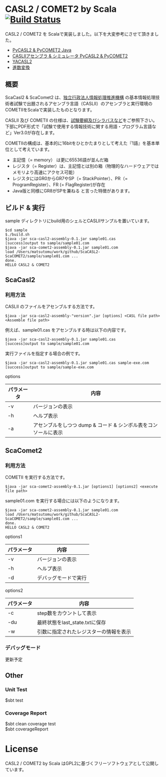 
# CASL2 / COMET2  by Scala  [![Build Status](https://travis-ci.org/matsutomu/ScaCASL2-ScaCOMET2.svg?branch=master)](https://travis-ci.org/matsutomu/ScaCASL2-ScaCOMET2)

CASL2 / COMET2 を Scalaで実装しました。以下を大変参考にさせて頂きました。

- [PyCASL2 & PyCOMET2 Java](https://github.com/oguna/pycasl2-pycomet2-java)
- [CASLIIアセンブラ & シミュレータ PyCASL2 & PyCOMET2](http://www.image.med.osaka-u.ac.jp/member/nakamoto/pycasl2/index.html)
- [YACASL2](http://www.j8takagi.net/yacasl2/)
- [進数変換](https://hogehoge.tk/tool/number.html)

## 概要

ScaCasl2 & ScaComet2 は、[独立行政法人情報処理推進機構](https://www.ipa.go.jp/) の基本情報処理技術者試験で出題されるアセンブラ言語（CASLII）のアセンブラと実行環境のCOMETIIをScalaで実装したものとなります。

CASLII 及び COMETII の仕様は、[試験要綱及びシラバスなど](https://www.jitec.ipa.go.jp/1_04hanni_sukiru/_index_hanni_skill.html#yougo)をご参照下さい。下部にPDF形式で「試験で使用する情報技術に関する用語・プログラム言語など」Ver3.0が存在します。

COMETIIの構成は、基本的に16bitをひとかたまりとして考えた『1語』を基本単位として考えています。
- 主記憶（= memory） は更に65536語が並んだ箱
- レジスタ（= Register）は、主記憶とは別の箱（物理的なハードウェアではメモリより高速にアクセス可能）
- レジスタにはGR0からGR7やSP（= StackPointer）、PR（= ProgramRegister）、FR (= FlagRegister)が存在
- Java版と同様にGR8がSPを兼ねる
と言った特徴があります。

## ビルド & 実行
sample ディレクトリにbuild用のシェルとCASLIIサンプルを置いています。

```shell
$cd sample
$./build.sh
$java -jar sca-casl2-assembly-0.1.jar sample01.cas
[success]output to sample/sample01.com
$java -jar sca-comet2-assembly-0.1.jar sample01.com
load /Users/matsutomu/work/github/ScaCASL2-ScaCOMET2/sample/sample01.com ...
done.
HELLO CASL2 & COMET2
```

## ScaCasl2
### 利用方法

CASLII のファイルをアセンブルする方法です。
```
$java -jar sca-casl2-assembly-"version".jar [options] <CASL file path> <Assemble file path>
```

例えば、sample01.cas をアセンブルする時は以下の内容です。
```
$java -jar sca-casl2-assembly-0.1.jar sample01.cas
[success]output to sample/sample01.com
```

実行ファイルを指定する場合の例です。
```
$java -jar sca-casl2-assembly-0.1.jar sample01.cas sample-exe.com
[success]output to sample/sample-exe.com
```

options  

| パラメータ | 内容 |  
 -- | --   
| -v | バージョンの表示 |  
| -h | ヘルプ表示 |  
| -a | アセンブルをしつつ dump & コード & シンボル表をコンソールに表示 |


## ScaComet2
### 利用方法
COMETII を実行する方法です。
```
$java -jar sca-comet2-assembly-0.1.jar [options1] [options2] <execute file path>
```

sample01.com を実行する場合には以下のようになります。
```
$java -jar sca-comet2-assembly-0.1.jar sample01.com
load /Users/matsutomu/work/github/ScaCASL2-ScaCOMET2/sample/sample01.com ...
done.
HELLO CASL2 & COMET2
```

options1

| パラメータ | 内容 |  
 -- | --   
| -v | バージョンの表示 |  
| -h | ヘルプ表示 |  
| -d | デバッグモードで実行 |  

options2

| パラメータ | 内容 |  
 -- | -- 
| -c | step数をカウントして表示 |  
| -du | 最終状態をlast_state.txtに保存 |  
| -w | 引数に指定されたレジスターの情報を表示 |  

### デバッグモード
更新予定

## Other
### Unit Test
$sbt test

### Coverage Report
$sbt clean coverage test  
$sbt coverageReport

# License
CASL2 / COMET2 by Scala はGPL2に基づくフリーソフトウェアとして公開しています。